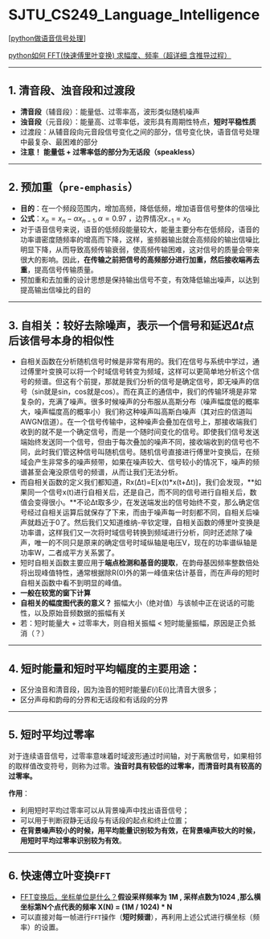 # SJTU_CS249_Language_Intelligence

[[python做语音信号处理](https://www.cnblogs.com/LXP-Never/p/10078200.html#信号加窗%C2%A0)]

[python如何 FFT(快速傅里叶变换) 求幅度、频率（超详细 含推导过程）](https://blog.csdn.net/weixin_39591031/article/details/110392352) 

-------------

## 1. 清音段、浊音段和过渡段

- **清音段**（辅音段）：能量低、过零率高，波形类似随机噪声
- **浊音段**（元音段）：能量高、过零率低，波形具有周期性特点，**短时平稳性质**
- 过渡段：从辅音段向元音段信号变化之间的部分，信号变化快，语音信号处理中最复杂、最困难的部分
- **注意！** **能量低 + 过零率低的部分为无话段（speakless）**

---------

## 2. 预加重（`pre-emphasis`）

- **目的**：在一个频段范围内，增加高频，降低低频，增加语音信号整体的信噪比
- **公式**：$x_n = x_n - \alpha x_{n-1}, \alpha = 0.97$ ，边界情况$x_{-1} = x_0$
- 对于语音信号来说，语音的低频段能量较大，能量主要分布在低频段，语音的功率谱密度随频率的增高而下降，这样，鉴频器输出就会高频段的输出信噪比明显下降，从而导致高频传输衰弱，使高频传输困难，这对信号的质量会带来很大的影响。因此，**在传输之前把信号的高频部分进行加重，然后接收端再去重**，提高信号传输质量。
- 预加重和去加重的设计思想是保持输出信号不变，有效降低输出噪声，以达到提高输出信噪比的目的

------

## 3. 自相关：较好去除噪声，表示一个信号和延迟$\Delta t$点后该信号本身的相似性

- 自相关函数在分析随机信号时候是非常有用的。我们在信号与系统中学过，通过傅里叶变换可以将一个时域信号转变为频域，这样可以更简单地分析这个信号的频谱。但这有个前提，那就是我们分析的信号是确定信号，即无噪声的信号（sin就是sin，cos就是cos）。而在真正的通信中，我们的传输环境是非常复杂的，充满了噪声。很多时候噪声的分布服从高斯分布（噪声幅度低的概率大，噪声幅度高的概率小）我们称这种噪声叫高斯白噪声（其对应的信道叫AWGN信道）。在一个信号传输中，这种噪声会叠加在信号上，那接收端我们收到的就不是一个确定信号，而是一个随时间变化的信号。即使我们信号发送端始终发送同一个信号，但由于每次叠加的噪声不同，接收端收到的信号也不同，此时我们管这种信号叫随机信号。随机信号直接进行傅里叶变换后，在频域会产生非常多的噪声频带，如果在噪声较大、信号较小的情况下，噪声的频谱甚至会淹没原信号的频谱，从而让我们无法分析。
- 而自相关函数的定义我们都知道，Rx(Δt)=E[x(t)*x(t+Δt)]，我们会发现，**如果同一个信号x(t)进行自相关后，还是自己，而不同的信号进行自相关后，数值会变得很小。**不论Δt取多少，在发送端发出的信号始终不变，那么确定信号经过自相关运算后就保存了下来，而由于噪声每一时刻都不同，自相关后噪声就趋近于0了。然后我们又知道维纳-辛钦定理，自相关函数的傅里叶变换是功率谱，这样我们又一次将时域信号转换到频域进行分析，同时还滤除了噪声，唯一的不同只是原来的确定信号时域纵轴是电压V，现在的功率谱纵轴是功率W，二者成平方关系罢了。
- 短时自相关函数主要应用于**端点检测和基音的提取**，在韵母基因频率整数倍处将出现峰值特性，通常根据除R(0)外的第一峰值来估计基音，而在声母的短时自相关函数中看不到明显的峰值。
- **一般在较宽的窗下计算**
- **自相关的幅度图代表的意义？** 振幅大小（绝对值）与该帧中正在说话的可能性，以及原始音频数据的振幅有关
- 若：短时能量大 + 过零率大，则自相关振幅 < 短时能量振幅，原因是正负抵消（？）

-------------

## 4. 短时能量和短时平均幅度的主要用途：

- 区分浊音和清音段，因为浊音的短时能量𝐸(𝑖)E(i)比清音大很多；
- 区分声母和韵母的分界和无话段和有话段的分界

-------

## 5. 短时平均过零率

​	对于连续语音信号，过零率意味着时域波形通过时间轴，对于离散信号，如果相邻的取样值改变符号，则称为过零。**浊音时具有较低的过零率，而清音时具有较高的过零率。**

**作用**：

- 利用短时平均过零率可以从背景噪声中找出语音信号；
- 可以用于判断寂静无话段与有话段的起点和终止位置；
- **在背景噪声较小的时候，用平均能量识别较为有效，在背景噪声较大的时候，用短时平均过零率识别较为有效**。

------------

## 6. 快速傅立叶变换`FFT`

- [FFT变换后，坐标单位是什么？](https://blog.csdn.net/guoruijiushiwo/article/details/78003632)**假设采样频率为 1M , 采样点数为1024 ,那么横坐标第N个点代表的频率 X(N) = (1M / 1024) * N**
- 可以直接对每一帧进行`FFT`操作（**短时频谱**），再利用上述公式进行横坐标（频率）的设置。